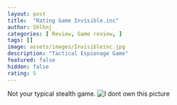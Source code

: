 ```yaml
---
layout: post
title:  "Rating Game Invisible.inc"
author: Shlhnj
categories: [ Review, Game review, ]
tags: []
image: assets/images/Invisibleinc.jpg
description: "Tactical Espionage Game"
featured: false
hidden: false
rating: 5
---
```


Not your typical stealth game.
![ I dont own this picture ]("https://github.com/BukanMedium/BukanMedium.github.io/assets/images/Invisibleincgraph.jpg")
